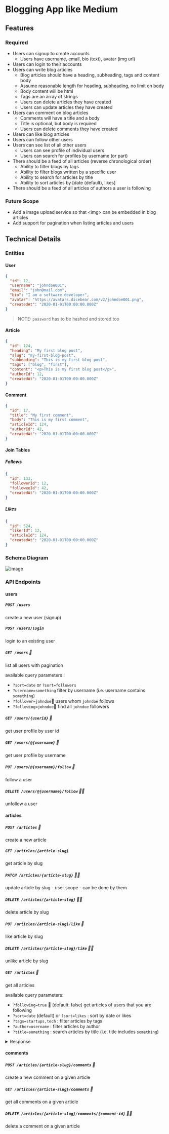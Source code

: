 # Blogging App like Medium

## Features

### Required

- Users can signup to create accounts
    - Users have username, email, bio (text), avatar (img url)
- Users can login to their accounts
- Users can write blog articles
    - Blog articles should have a heading, subheading, tags and content body
    - Assume reasonable length for heading, subheading, no limit on body
    - Body content will be html
    - Tags are an array of strings
    - Users can delete articles they have created
    - Users can update articles they have created
- Users can comment on blog articles
    - Comments will have a title and a body
    - Title is optional, but body is required
    - Users can delete comments they have created
- Users can like blog articles
- Users can follow other users
- Users can see list of all other users
    - Users can see profile of individual users
    - Users can search for profiles by username (or part)
- There should be a feed of all articles (reverse chronological order)
    - Ability to filter blogs by tags
    - Ability to filter blogs written by a specific user
    - Ability to search for articles by title
    - Ability to sort articles by \[date (default), likes\]
- There should be a feed of all articles of authors a user is following

### Future Scope

- Add a image upload service so that \<img\> can be embedded in blog articles
- Add support for pagination when listing articles and users

## Technical Details

### Entities

#### User

```json
{
  "id": 12,
  "username": "johndoe001",
  "email": "john@mail.com",
  "bio": "I am a software developer",
  "avatar": "https://avatars.dicebear.com/v2/johndoe001.png",
  "createdAt": "2020-01-01T00:00:00.000Z"
}
```
> NOTE: `password` has to be hashed and stored too


#### Article

```json
{
  "id": 124,
  "heading": "My first blog post",
  "slug": "my-first-blog-post",
  "subheading": "This is my first blog post",
  "tags": ["blog", "first"],
  "content": "<p>This is my first blog post</p>",
  "authorId": 12,
  "createdAt": "2020-01-01T00:00:00.000Z"
}
```

#### Comment

```json
{
  "id": 17,
  "title": "My first comment",
  "body": "This is my first comment",
  "articleId": 124,
  "authorId": 42,
  "createdAt": "2020-01-01T00:00:00.000Z"
}
``` 

#### Join Tables

##### Follows 

```json
{
  "id": 133,
  "followerId": 12,
  "followeeId": 42,
  "createdAt": "2020-01-01T00:00:00.000Z"
}
```

##### Likes

```json
{
  "id": 524,
  "likerId": 12,
  "articleId": 124,
  "createdAt": "2020-01-01T00:00:00.000Z"
}
```

### Schema Diagram

![image](https://user-images.githubusercontent.com/1327050/168328390-12badd31-49f9-4a00-a3be-b94f7298e4fc.png)



### API Endpoints

#### users

##### `POST /users`
create a new user (signup)

##### `POST /users/login` 
login to an existing user

##### `GET /users` 📄  
list all users with pagination

available query parameters :
- `?sort=date` or `?sort=followers`
- `?username=something` filter by username (i.e. username contains `something`)
- `?follower=johndoe`🔐 users whom `johndoe` follows
- `?following=johndoe`🔐 find all `johndoe` followers


##### `GET /users/{userid}` 🔐
get user profile by user id

##### `GET /users/@{username}` 🔐
get user profile by username

##### `PUT /users/@{username}/follow` 🔐
follow a user

##### `DELETE /users/@{username}/follow` 🔐👤
unfollow a user


#### articles

##### `POST /articles` 🔐
create a new article

##### `GET /articles/{article-slug}`
get article by slug

##### `PATCH /articles/{article-slug}` 🔐👤
update article by slug  - user scope - can be done by them

##### `DELETE /articles/{article-slug}` 🔐👤
delete article by slug

##### `PUT /articles/{article-slug}/like` 🔐
like article by slug

##### `DELETE /articles/{article-slug}/like` 🔐👤
unlike article by slug

##### `GET /articles` 📄
get all articles

available query parameters:
- `?following=true` 🔐 (default: false) get articles of users that you are following
- `?sort=date` (default) or `?sort=likes` : sort by date or likes
- `?tags=startups,tech` : filter articles by tags
- `?author=username` : filter articles by author
- `?title=something` : search articles by title (i.e. title includes `something`)

<details>
  <summary>Response</summary>

```json
[
  {
    "id": 124,
    "heading": "My first blog post",
    "slug": "my-first-blog-post",
    "subheading": "This is my first blog post",
    "tags": ["blog", "first"],
    "author": {
      "username": "johndoe001",
      "avatar": "https://avatars.dicebear.com/v2/johndoe001.png"
    },
    "createdAt": "2020-01-01T00:00:00.000Z"
  },
  {
    "id": 422,
    "heading": "Another nice article",
    "slug": "another-nice-article",
    "subheading": "This is another nice article",
    "tags": ["article", "first"],
    "author": {
      "username": "johndoe001",
      "avatar": "https://avatars.dicebear.com/v2/johndoe001.png"
    },
    "createdAt": "2020-01-01T00:00:00.000Z"
  }
]
```
</details>

#### comments

##### `POST /articles/{article-slug}/comments` 🔐
create a new comment on a given article

##### `GET /articles/{article-slug}/comments` 📄
get all comments on a given article

##### `DELETE /articles/{article-slug}/comments/{comment-id}` 🔐👤
delete a comment on a given article